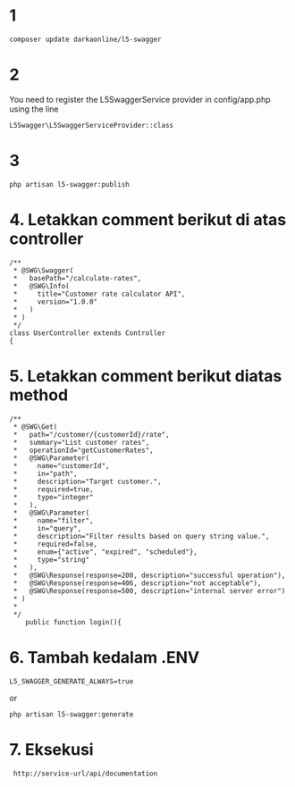 # 1
```
composer update darkaonline/l5-swagger
```
# 2
You need to register the L5SwaggerService provider in config/app.php using the line 
```
L5Swagger\L5SwaggerServiceProvider::class
```
# 3
```
php artisan l5-swagger:publish
```
# 4.  Letakkan comment berikut di atas controller
```
/**
 * @SWG\Swagger(
 *   basePath="/calculate-rates",
 *   @SWG\Info(
 *     title="Customer rate calculator API",
 *     version="1.0.0"
 *   )
 * )
 */
class UserController extends Controller
{
```
# 5. Letakkan comment berikut diatas method
```
/**
 * @SWG\Get(
 *   path="/customer/{customerId}/rate",
 *   summary="List customer rates",
 *   operationId="getCustomerRates",
 *   @SWG\Parameter(
 *     name="customerId",
 *     in="path",
 *     description="Target customer.",
 *     required=true,
 *     type="integer"
 *   ),
 *   @SWG\Parameter(
 *     name="filter",
 *     in="query",
 *     description="Filter results based on query string value.",
 *     required=false,
 *     enum={"active", "expired", "scheduled"},
 *     type="string"
 *   ),
 *   @SWG\Response(response=200, description="successful operation"),
 *   @SWG\Response(response=406, description="not acceptable"),
 *   @SWG\Response(response=500, description="internal server error")
 * )
 *
 */
    public function login(){
```
# 6. Tambah kedalam .ENV
```
L5_SWAGGER_GENERATE_ALWAYS=true
```
or
```
php artisan l5-swagger:generate
```
# 7. Eksekusi
```
 http://service-url/api/documentation 
```
